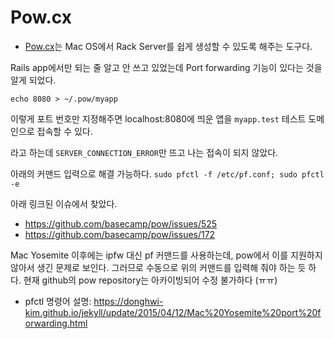 # Pow.cx

- [Pow.cx](http://pow.cx)는 Mac OS에서 Rack Server를 쉽게 생성할 수 있도록 해주는 도구다.

Rails app에서만 되는 줄 알고 안 쓰고 있었는데 Port forwarding 기능이 있다는 것을 알게 되었다.

```echo 8080 > ~/.pow/myapp```

이렇게 포트 번호만 지정해주면 localhost:8080에 띄운 앱을 `myapp.test` 테스트 도메인으로 접속할 수 있다.

라고 하는데 `SERVER_CONNECTION_ERROR`만 뜨고 나는 접속이 되지 않았다.

아래의 커맨드 입력으로 해결 가능하다.
```sudo pfctl -f /etc/pf.conf; sudo pfctl -e```

아래 링크된 이슈에서 찾았다.

- https://github.com/basecamp/pow/issues/525
- https://github.com/basecamp/pow/issues/172

Mac Yosemite 이후에는 ipfw 대신 pf 커맨드를 사용하는데, pow에서 이를 지원하지 않아서 생긴 문제로 보인다. 그러므로 수동으로 위의 커맨드를 입력해 줘야 하는 듯 하다. 현재 github의 pow repository는 아카이빙되어 수정 불가하다 (ㅠㅠ)

- pfctl 명령어 설명: https://donghwi-kim.github.io/jekyll/update/2015/04/12/Mac%20Yosemite%20port%20forwarding.html